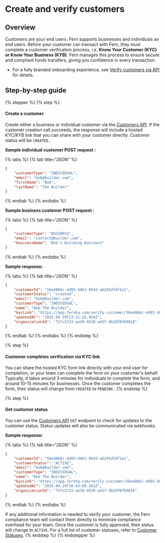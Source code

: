 # Create and verify customers

## Overview

Customers are your end users. Fern supports businesses and individuals as end users. Before your customer can transact with Fern, they must complete a customer verification process, i.e. **Know Your Customer (KYC) or Know Your Business (KYB)**. Fern manages this process to ensure secure and compliant funds transfers, giving you confidence in every transaction.

* For a fully branded onboarding experience, see [Verify customers via API](api-verification.md) for details.

## Step-by-step guide

{% stepper %}
{% step %}
#### Create a customer

Create either a business or individual customer via the [Customers API](../../api-reference/customers.md). If the customer creation call succeeds, the response will include a hosted KYC/KYB link that you can share with your customer directly. Customer status will be `CREATED` .

**Sample individual customer POST request :**

{% tabs %}
{% tab title="JSON" %}
```json
{
    "customerType": "INDIVIDUAL",
    "email": "bob@builder.com",
    "firstName": "Bob",
    "lastName": "The Builder"
}
```
{% endtab %}
{% endtabs %}

**Sample business customer POST request :**

{% tabs %}
{% tab title="JSON" %}
```json
{
    "customerType": "BUSINESS",
    "email": "contact@builder.com",
    "businessName": "Bob's Building Business"
}
```
{% endtab %}
{% endtabs %}

**Sample response:**

{% tabs %}
{% tab title="JSON" %}
```json
{
    "customerId": "5be4866c-4d85-4861-903d-a6295dfdf1e1",
    "customerStatus": "created",
    "email": "bob@builder.com",
    "customerType": "INDIVIDUAL",
    "name": "Bob The Builder",
    "kycLink": "https://app.fernhq.com/verify-customer/5be4866c-4d85-4861-903d-a6295dfdf1e1",
    "updatedAt": "2025-04-29T13:31:25.954Z",
    "organizationId": "73fc5722-ae38-4530-a45f-db2df8f69810"
}
```
{% endtab %}
{% endtabs %}
{% endstep %}

{% step %}
#### Customer completes verification via KYC link

You can share the hosted KYC form link directly with your end user for completion, or your team can complete the form on your customer's behalf. Typically, it takes around 3 minutes for individuals to complete the form, and around 10-15 minutes for businesses. Once the customer completes the form, their status will change from `CREATED` to `PENDING` .
{% endstep %}

{% step %}
#### Get customer status

You can use the [Customers API](../../api-reference/customers.md) `GET` endpoint to check for updates to the customer status. Status updates will also be communicated via webhooks.

**Sample response:**

{% tabs %}
{% tab title="JSON" %}
```json
{
    "customerId": "5be4866c-4d85-4861-903d-a6295dfdf1e1",
    "customerStatus": "ACTIVE",
    "email": "bob@builder.com",
    "customerType": "INDIVIDUAL",
    "name": "Bob The Builder",
    "kycLink": "https://app.fernhq.com/verify-customer/5be4866c-4d85-4861-903d-a6295dfdf1e1",
    "updatedAt": "2025-04-29T16:43:09.261Z",
    "organizationId": "73fc5722-ae38-4530-a45f-db2df8f69810"
}
```
{% endtab %}
{% endtabs %}

If any additional information is needed to verify your customer, the Fern compliance team will contact them directly to minimize compliance overhead for your team. Once the customer is fully approved, their status will change to `ACTIVE`. For a full list of customer statuses, refer to [Customer Statuses](additional-details.md#customer-statuses).
{% endstep %}
{% endstepper %}
